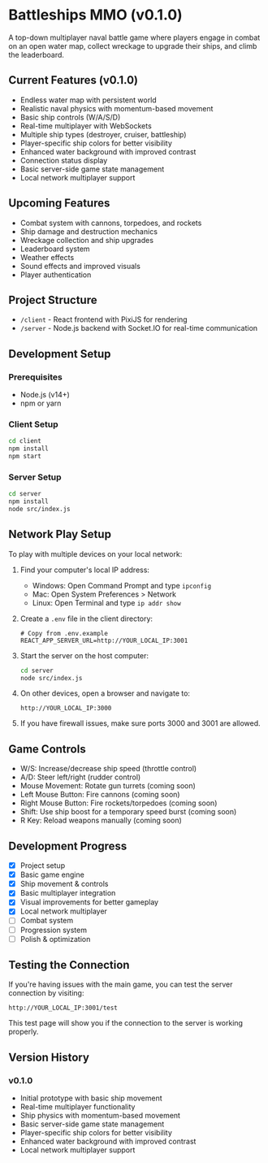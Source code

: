 # Battleships MMO (v0.1.0)

A top-down multiplayer naval battle game where players engage in combat on an open water map, collect wreckage to upgrade their ships, and climb the leaderboard.

## Current Features (v0.1.0)

- Endless water map with persistent world
- Realistic naval physics with momentum-based movement
- Basic ship controls (W/A/S/D)
- Real-time multiplayer with WebSockets
- Multiple ship types (destroyer, cruiser, battleship)
- Player-specific ship colors for better visibility
- Enhanced water background with improved contrast
- Connection status display
- Basic server-side game state management
- Local network multiplayer support

## Upcoming Features

- Combat system with cannons, torpedoes, and rockets
- Ship damage and destruction mechanics
- Wreckage collection and ship upgrades
- Leaderboard system
- Weather effects
- Sound effects and improved visuals
- Player authentication

## Project Structure

- `/client` - React frontend with PixiJS for rendering
- `/server` - Node.js backend with Socket.IO for real-time communication

## Development Setup

### Prerequisites

- Node.js (v14+)
- npm or yarn

### Client Setup

```bash
cd client
npm install
npm start
```

### Server Setup

```bash
cd server
npm install
node src/index.js
```

## Network Play Setup

To play with multiple devices on your local network:

1. Find your computer's local IP address:
   - Windows: Open Command Prompt and type `ipconfig`
   - Mac: Open System Preferences > Network
   - Linux: Open Terminal and type `ip addr show`

2. Create a `.env` file in the client directory:
   ```
   # Copy from .env.example
   REACT_APP_SERVER_URL=http://YOUR_LOCAL_IP:3001
   ```

3. Start the server on the host computer:
   ```bash
   cd server
   node src/index.js
   ```

4. On other devices, open a browser and navigate to:
   ```
   http://YOUR_LOCAL_IP:3000
   ```

5. If you have firewall issues, make sure ports 3000 and 3001 are allowed.

## Game Controls

- W/S: Increase/decrease ship speed (throttle control)
- A/D: Steer left/right (rudder control)
- Mouse Movement: Rotate gun turrets (coming soon)
- Left Mouse Button: Fire cannons (coming soon)
- Right Mouse Button: Fire rockets/torpedoes (coming soon)
- Shift: Use ship boost for a temporary speed burst (coming soon)
- R Key: Reload weapons manually (coming soon)

## Development Progress

- [x] Project setup
- [x] Basic game engine
- [x] Ship movement & controls
- [x] Basic multiplayer integration
- [x] Visual improvements for better gameplay
- [x] Local network multiplayer
- [ ] Combat system
- [ ] Progression system
- [ ] Polish & optimization

## Testing the Connection

If you're having issues with the main game, you can test the server connection by visiting:
```
http://YOUR_LOCAL_IP:3001/test
```

This test page will show you if the connection to the server is working properly.

## Version History

### v0.1.0
- Initial prototype with basic ship movement
- Real-time multiplayer functionality
- Ship physics with momentum-based movement
- Basic server-side game state management
- Player-specific ship colors for better visibility
- Enhanced water background with improved contrast
- Local network multiplayer support 